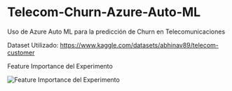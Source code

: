 # Telecom-Churn-Azure-Auto-ML

Uso de Azure Auto ML para la predicción de Churn en Telecomunicaciones

Dataset Utilizado: https://www.kaggle.com/datasets/abhinav89/telecom-customer


Feature Importance del Experimento

![Feature Importance del Experimento](https://images4.imagebam.com/61/df/cd/MEIVKNP_o.JPG)

